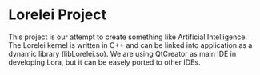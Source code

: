 # Lorelei Project

This project is our attempt to create something like Artificial Intelligence.
The Lorelei kernel is written in C++ and can be linked into application as a dynamic library (libLorelei.so).
We are using QtCreator as main IDE in developing Lora, but it can be easely ported to other IDEs.
